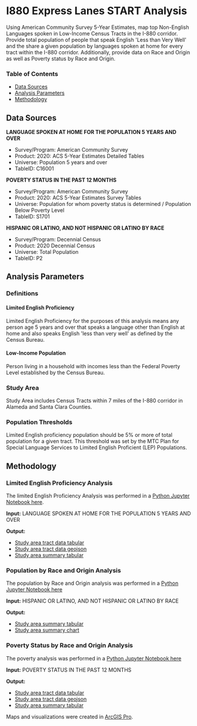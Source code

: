 # I880 Express Lanes START Analysis

Using American Community Survey 5-Year Estimates, map top Non-English Languages spoken in
Low-Income Census Tracts in the I-880 corridor. Provide total population of people that speak English 'Less than Very Well' and the share a given population by languages spoken at home for every tract within the I-880 corridor. Additionally, provide data on Race and Origin as well as Poverty status by Race and Origin. 


### Table of Contents

- [Data Sources](#data-sources)
- [Analysis Parameters](#analysis-parameters)
- [Methodology](#methodology)

## Data Sources
    
**LANGUAGE SPOKEN AT HOME FOR THE POPULATION 5 YEARS AND OVER**
- Survey/Program: American Community Survey
- Product: 2020: ACS 5-Year Estimates Detailed Tables
- Universe: Population 5 years and over
- TableID: C16001

**POVERTY STATUS IN THE PAST 12 MONTHS**
- Survey/Program: American Community Survey
- Product: 2020: ACS 5-Year Estimates Survey Tables
- Universe: Population for whom poverty status is determined / Population Below Poverty Level
- TableID: S1701

**HISPANIC OR LATINO, AND NOT HISPANIC OR LATINO BY RACE**
- Survey/Program: Decennial Census
- Product: 2020 Decennial Census
- Universe: Total Population
- TableID: P2

## Analysis Parameters

### Definitions 

#### Limited English Proficiency
Limited English Proficiency for the purposes of this analysis means any person age 5 years and over that speaks a language other than English at home and also speaks English 'less than very well' as defined by the Census Bureau.

#### Low-Income Population
Person living in a household with incomes less than the Federal Poverty Level established by the Census Bureau.
    
### Study Area
    
Study Area includes Census Tracts within 7 miles of the I-880 corridor in Alameda and Santa Clara Counties. 
    
### Population Thresholds

Limited English proficiency population should be 5% or more of total population for a given tract. This threshold was set by the MTC Plan for Special Language Services to Limited English Proficient (LEP) Populations.  

## Methodology

### Limited English Proficiency Analysis
The limited English Proficiency Analysis was performed in a [Python Jupyter Notebook here](I880%20Express%20Lanes%20START%20LEP%20Analysis.ipynb). 

**Input:** LANGUAGE SPOKEN AT HOME FOR THE POPULATION 5 YEARS AND OVER

**Output:** 
- [Study area tract data tabular](https://mtcdrive.box.com/s/ijnvn00sosnqojylm0n183kcmyyk48va) 
- [Study area tract data geojson](https://mtcdrive.box.com/s/dirga1v2ipp41vedvlao80sywdx7ts31)
- [Study area summary tabular](https://mtcdrive.box.com/s/9rhg236y8n07ufrpktc6y79uzttym8e6) 

### Population by Race and Origin Analysis
The population by Race and Origin analysis was performed in a [Python Jupyter Notebook here](I880%20Express%20Lanes%20START%20Race%20and%20Origin.ipynb)

**Input:** HISPANIC OR LATINO, AND NOT HISPANIC OR LATINO BY RACE

**Output:**
- [Study area summary tabular](https://mtcdrive.box.com/s/wzkg8blpptj365ulreribl4ryu7zrili)
- [Study area summary chart](https://mtcdrive.box.com/s/bg83irmksg8ueg8lmxbrfenyfflfp846)

### Poverty Status by Race and Origin Analysis
The poverty analysis was performed in a [Python Jupyter Notebook here](I880%20Express%20Lanes%20START%20Race%20and%20Poverty%20Analysis.ipynb)

**Input:** POVERTY STATUS IN THE PAST 12 MONTHS

**Output:**
- [Study area tract data tabular](https://mtcdrive.box.com/s/8avgqzc0xiz19teg8ephrf14kchnaqg4)
- [Study area tract data geojson](https://mtcdrive.box.com/s/waryuvu53vjyp5llm4se9np0ri4xbiow)
- [Study area summary tabular](https://mtcdrive.box.com/s/u3gv3mqjblv3l7tdwnbn3skwno1uituk)

Maps and visualizations were created in [ArcGIS Pro](https://mtcdrive.box.com/s/jkyly5aic1xbx3ylto3wq2a2ptwxadeo).

